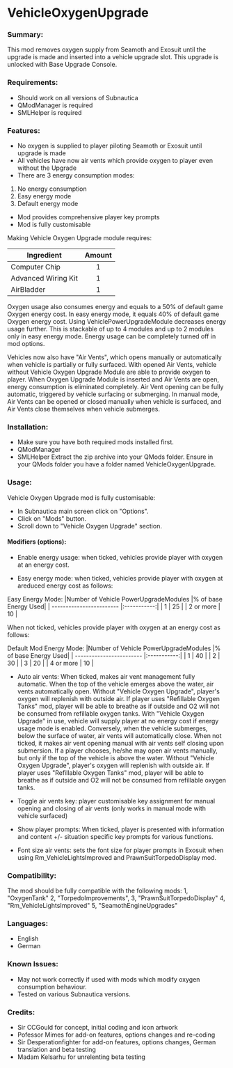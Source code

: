 # VehicleOxygenUpgrade

### Summary:
This mod removes oxygen supply from Seamoth and Exosuit until the upgrade is made and inserted into a vehicle upgrade slot. This upgrade is unlocked with Base Upgrade Console.

### Requirements:
- Should work on all versions of Subnautica
- QModManager is required
- SMLHelper is required

### Features:
- No oxygen is supplied to player piloting Seamoth or Exosuit until upgrade is made
- All vehicles have now air vents which provide oxygen to player even without the Upgrade
- There are 3 energy consumption modes:
 1. No energy consumption
 2. Easy energy mode
 3. Default energy mode
- Mod provides comprehensive player key prompts
- Mod is fully customisable

Making Vehicle Oxygen Upgrade module requires:

| Ingredient          | Amount |
| ------------------- |:------:|
| Computer Chip       | 1      |
| Advanced Wiring Kit | 1      |
| AirBladder          | 1      |

Oxygen usage also consumes energy and equals to a 50% of default game Oxygen energy cost. In easy energy mode, it equals 40% of default game Oxygen energy cost. Using VehiclePowerUpgradeModule decreases energy usage further. This is stackable of up to 4 modules and up to 2 modules only in easy energy mode. Energy usage can be completely turned off in mod options.

Vehicles now also have "Air Vents", which opens manually or automatically when vehicle is partially or fully surfaced. With opened Air Vents, vehicle without Vehicle Oxygen Upgrade Module are able to provide oxygen to player. When Oxygen Upgrade Module is inserted and Air Vents are open, energy consumption is eliminated completely. Air Vent opening can be fully automatic, triggered by vehicle surfacing or submerging. In manual mode, Air Vents can be opened or closed manually when vehicle is surfaced, and Air Vents close themselves when vehicle submerges.

### Installation:
- Make sure you have both required mods installed first.
- QModManager
- SMLHelper
Extract the zip archive into your QMods folder.
Ensure in your QMods folder you have a folder named VehicleOxygenUpgrade.

### Usage:
Vehicle Oxygen Upgrade mod is fully customisable:

- In Subnautica main screen click on "Options".
- Click on "Mods" button.
- Scroll down to "Vehicle Oxygen Upgrade" section.

#### Modifiers (options):
- Enable energy usage: when ticked, vehicles provide player with oxygen at an energy cost.

- Easy energy mode: when ticked, vehicles provide player with oxygen at areduced energy cost as follows:

Easy Energy Mode:
|Number of Vehicle PowerUpgradeModules |% of base Energy Used|
| ------------------------ |:-----------:|
| 1                        |    25       |
| 2 or more                |    10       |

When not ticked, vehicles provide player with oxygen at an energy cost as follows:

Default Mod Energy Mode:
|Number of Vehicle PowerUpgradeModules |% of base Energy Used|
| ------------------------ |:-----------:|
| 1                        |    40       |
| 2                        |    30       |
| 3                        |    20       |
| 4 or more                |    10       |

- Auto air vents: When ticked, makes air vent management fully automatic. When the top of the vehicle emerges above the water, air vents automatically open. Without "Vehicle Oxygen Upgrade", player's oxygen will replenish with outside air. If player uses "Refillable Oxygen Tanks" mod, player will be able to breathe as if outside and O2 will not be consumed from refillable oxygen tanks. With "Vehicle Oxygen Upgrade" in use, vehicle will supply player at no energy cost if energy usage mode is enabled. Conversely, when the vehicle submerges, below the surface of water, air vents will automatically close.
When not ticked, it makes air vent opening manual with air vents self closing upon submersion. If a player chooses, he/she may open air vents manually, but only if the top of the vehicle is above the water. Without "Vehicle Oxygen Upgrade", player's oxygen will replenish with outside air. If player uses "Refillable Oxygen Tanks" mod, player will be able to breathe as if outside and O2 will not be consumed from refillable oxygen tanks.

- Toggle air vents key: player customisable key assignment for manual opening and closing of air vents (only works in manual mode with vehicle surfaced)

- Show player prompts: When ticked, player is presented with information and content +/- situation specific key prompts for various functions.

- Font size air vents: sets the font size for player prompts in Exosuit when using Rm_VehicleLightsImproved and PrawnSuitTorpedoDisplay mod.

### Compatibility:
The mod should be fully compatible with the following mods:
1, "OxygenTank"
2, "TorpedoImprovements",
3, "PrawnSuitTorpedoDisplay"
4, "Rm_VehicleLightsImproved"
5, "SeamothEngineUpgrades"

### Languages:
- English
- German

### Known Issues:
- May not work correctly if used with mods which modify oxygen consumption behaviour.
- Tested on various Subnautica versions.

### Credits:
- Sir CCGould for concept, initial coding and icon artwork
- Pofessor Mimes for add-on features, options changes and re-coding
- Sir Desperationfighter for add-on features, options changes, German translation and beta testing
- Madam Kelsarhu for unrelenting beta testing
